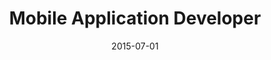 ---
date: '2015-07-01'
startDate: 'July 2015'
endDate: 'June 2018'
company: 'Freelance'
title: 'Mobile Application Developer'
tasks:
  - 'Create and maintain an Android media player app.'
  - 'Create and maintain the back-end service API for the Android app.'
  - 'Communicate with clients on a daily basis.'
---